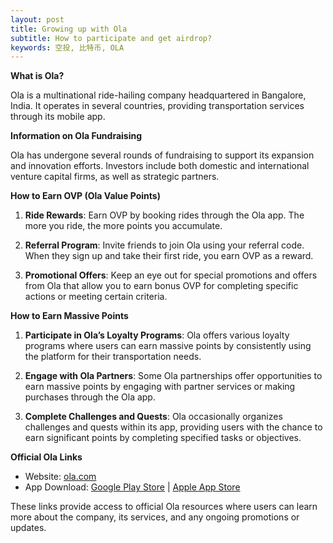 ```yaml
---
layout: post
title: Growing up with Ola
subtitle: How to participate and get airdrop?
keywords: 空投, 比特币, OLA
---
```


**What is Ola?**

Ola is a multinational ride-hailing company headquartered in Bangalore, India. It operates in several countries, providing transportation services through its mobile app.

**Information on Ola Fundraising**

Ola has undergone several rounds of fundraising to support its expansion and innovation efforts. Investors include both domestic and international venture capital firms, as well as strategic partners.

**How to Earn OVP (Ola Value Points)**

1. **Ride Rewards**: Earn OVP by booking rides through the Ola app. The more you ride, the more points you accumulate.

2. **Referral Program**: Invite friends to join Ola using your referral code. When they sign up and take their first ride, you earn OVP as a reward.

3. **Promotional Offers**: Keep an eye out for special promotions and offers from Ola that allow you to earn bonus OVP for completing specific actions or meeting certain criteria.

**How to Earn Massive Points**

1. **Participate in Ola’s Loyalty Programs**: Ola offers various loyalty programs where users can earn massive points by consistently using the platform for their transportation needs.

2. **Engage with Ola Partners**: Some Ola partnerships offer opportunities to earn massive points by engaging with partner services or making purchases through the Ola app.

3. **Complete Challenges and Quests**: Ola occasionally organizes challenges and quests within its app, providing users with the chance to earn significant points by completing specified tasks or objectives.

**Official Ola Links**

- Website: [ola.com](https://www.ola.com)
- App Download: [Google Play Store](https://play.google.com/store/apps/details?id=com.olacabs.customer) | [Apple App Store](https://apps.apple.com/us/app/ola-cabs/id539179365)

These links provide access to official Ola resources where users can learn more about the company, its services, and any ongoing promotions or updates.